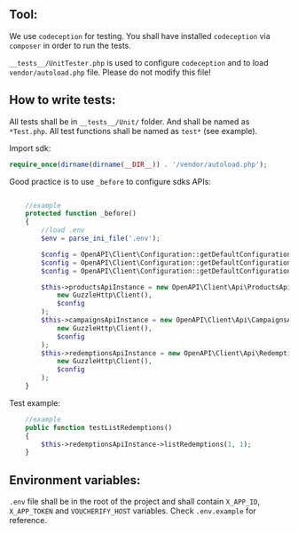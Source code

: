 ## Tool:
We use `codeception` for testing. You shall have installed `codeception` via `composer` in order to run the tests.

`__tests__/UnitTester.php` is used to configure `codeception` and to load `vendor/autoload.php` file. Please do not modify this file!


## How to write tests:
All tests shall be in `__tests__/Unit/` folder. And shall be named as `*Test.php`. All test functions shall be named as `test*` (see example).

Import sdk:

```php
require_once(dirname(dirname(__DIR__)) . '/vendor/autoload.php');
```

Good practice is to use `_before` to configure sdks APIs:
```php

    //example
    protected function _before()
    {
        //load .env
        $env = parse_ini_file('.env');

        $config = OpenAPI\Client\Configuration::getDefaultConfiguration()->setApiKey('X-App-Id', $env["X_APP_ID"]);
        $config = OpenAPI\Client\Configuration::getDefaultConfiguration()->setApiKey('X-App-Token', $env["X_APP_TOKEN"]);
        $config = OpenAPI\Client\Configuration::getDefaultConfiguration()->setHost($env["VOUCHERIFY_HOST"]);

        $this->productsApiInstance = new OpenAPI\Client\Api\ProductsApi(
            new GuzzleHttp\Client(),
            $config
        );
        $this->campaignsApiInstance = new OpenAPI\Client\Api\CampaignsApi(
            new GuzzleHttp\Client(),
            $config
        );
        $this->redemptionsApiInstance = new OpenAPI\Client\Api\RedemptionsApi(
            new GuzzleHttp\Client(),
            $config
        );
    }

```

Test example:
```php
    //example
    public function testListRedemptions()
    {
        $this->redemptionsApiInstance->listRedemptions(1, 1);
    }
```


## Environment variables:
`.env` file shall be in the root of the project and shall contain `X_APP_ID`, `X_APP_TOKEN` and `VOUCHERIFY_HOST` variables. Check `.env.example` for reference.

